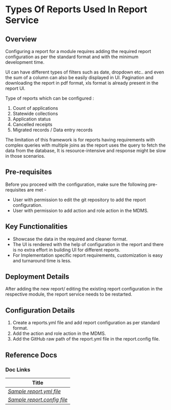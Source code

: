 # Types Of Reports Used In Report Service

## Overview <a href="#overview" id="overview"></a>

Configuring a report for a module requires adding the required report configuration as per the standard format and with the minimum development time.

UI can have different types of filters such as date, dropdown etc.. and even the sum of a column can also be easily displayed in UI. Pagination and downloading the report in pdf format, xls format is already present in the report UI.

Type of reports which can be configured :

1. Count of applications
2. Statewide collections
3. Application status
4. Cancelled receipts
5. Migrated records / Data entry records

The limitation of this framework is for reports having requirements with complex queries with multiple joins as the report uses the query to fetch the data from the database, It is resource-intensive and response might be slow in those scenarios.

## Pre-requisites <a href="#pre-requisites" id="pre-requisites"></a>

Before you proceed with the configuration, make sure the following pre-requisites are met -

* User with permission to edit the git repository to add the report configuration.
* User with permission to add action and role action in the MDMS.

## Key Functionalities <a href="#key-functionalities" id="key-functionalities"></a>

* Showcase the data in the required and cleaner format.
* The UI is rendered with the help of configuration in the report and there is no extra effort in building UI for different reports.
* For Implementation specific report requirements, customization is easy and turnaround time is less.

## Deployment Details <a href="#deployment-details" id="deployment-details"></a>

After adding the new report/ editing the existing report configuration in the respective module, the report service needs to be restarted.

## Configuration Details <a href="#configuration-details" id="configuration-details"></a>

1. Create a reports.yml file and add report configuration as per standard format.
2. Add the action and role action in the MDMS.
3. Add the GitHub raw path of the report.yml file in the report.config file.

## Reference Docs <a href="#reference-docs" id="reference-docs"></a>

### Doc Links <a href="#doc-links" id="doc-links"></a>

| Title                                                                                                                                      |
| ------------------------------------------------------------------------------------------------------------------------------------------ |
| [_Sample report.yml file_](https://github.com/egovernments/ukd-rainmaker-customization/blob/master/configs/reports/configs/pt-reports.yml) |
| [_Sample report.config file_](https://github.com/egovernments/ukd-rainmaker-customization/blob/master/configs/reports/report.config)       |

